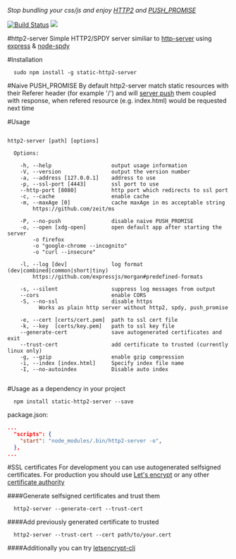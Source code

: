 *Stop bundling your css/js and enjoy [HTTP2](https://http2.github.io/) and [PUSH_PROMISE](http://httpwg.org/specs/rfc7540.html#PUSH_PROMISE)*

[![Build Status](https://travis-ci.org/slavaGanzin/http2-server.svg?branch=master)](https://travis-ci.org/slavaGanzin/http2-server)
[![](https://david-dm.org/slavaGanzin/http2-server.svg)](https://david-dm.org/slavaGanzin/http2-server)

#http2-server
Simple HTTP2/SPDY server similiar to [http-server](https://github.com/indexzero/http-server) using [express](https://github.com/expressjs/express) & [node-spdy](https://github.com/indutny/node-spdy)

#Installation
```
  sudo npm install -g static-http2-server
```
#Naive PUSH_PROMISE
By default http2-server match static resources with their Referer header (for example '/') and will [server push](https://http2.github.io/faq/#whats-the-benefit-of-server-push) them coupled with response, when refered resource (e.g. index.html) would be requested next time

#Usage

```

http2-server [path] [options]

  Options:

    -h, --help                   output usage information
    -V, --version                output the version number
    -a, --address [127.0.0.1]    address to use
    -p, --ssl-port [4443]        ssl port to use
    --http-port [8080]           http port which redirects to ssl port
    -c, --cache                  enable cache
    -m, --maxAge [0]             cache maxAge in ms acceptable string
        https://github.com/zeit/ms
    
    -P, --no-push                disable naive PUSH_PROMISE
    -o, --open [xdg-open]        open default app after starting the server
        -o firefox
        -o "google-chrome --incognito"
        -o "curl --insecure"
    
    -l, --log [dev]              log format (dev|combined|common|short|tiny)
        https://github.com/expressjs/morgan#predefined-formats
    
    -s, --silent                 suppress log messages from output
    --cors                       enable CORS
    -S, --no-ssl                 disable https
          Works as plain http server without http2, spdy, push_promise
    
    -e, --cert [certs/cert.pem]  path to ssl cert file
    -k, --key  [certs/key.pem]   path to ssl key file
    --generate-cert              save autogenerated certificates and exit
    --trust-cert                 add certificate to trusted (currently linux only)
    -g, --gzip                   enable gzip compression
    -i, --index [index.html]     Specify index file name
    -I, --no-autoindex           Disable auto index


```

#Usage as a dependency in your project

```
  npm install static-http2-server --save
```

package.json:
```json
...
  "scripts": {
    "start": "node_modules/.bin/http2-server -o",
  },
...  
```

#SSL certificates
For development you can use autogenerated selfsigned certificates. For production you should use [Let's encrypt](https://letsencrypt.org/) or any other [certificate authority](https://en.wikipedia.org/wiki/Certificate_authority)


####Generate selfsigned certificates and trust them
```
  http2-server --generate-cert --trust-cert
```

####Add previously generated certificate to trusted
```
  http2-server --trust-cert --cert path/to/your.cert
```

####Additionally you can try
[letsencrypt-cli](https://github.com/Daplie/letsencrypt-cli)
